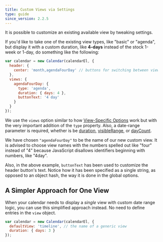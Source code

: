```yaml
---
title: Custom Views via Settings
type: guide
since_version: 2.2.5
---
```


It is possible to customize an existing available view by tweaking settings.

If you'd like to take one of the existing view types, like "basic" or "agenda", but display it with a custom duration, like **4-days** instead of the stock 1-week or 1-day, do something like the following:

```js
var calendar = new Calendar(calendarEl, {
  header: {
    center: 'month,agendaFourDay' // buttons for switching between views
  },
  views: {
    agendaFourDay: {
      type: 'agenda',
      duration: { days: 4 },
      buttonText: '4 day'
    }
  }
});
```

We use the `views` option similar to how [View-Specific Options](view-specific-options) work but with the very important addition of the `type` property. Also, a date-range parameter is required, whether is be [duration](duration), [visibleRange](visibleRange), or [dayCount](dayCount).

We have chosen `"agendaFourDay"` to be the name of our new custom view. It is advised to choose view names with the numbers spelled out like "four" instead of "4" because JavaScript disallows identifiers beginning with numbers, like "4day".

Also, in the above example, `buttonText` has been used to customize the header button's text. Notice how it has been specified as a single string, as opposed to an object hash, the way it is done in the global options.


## A Simpler Approach for One View

When your calendar needs to display a *single* view with custom date range logic, you can use this simplified approach instead. No need to define entries in the `view` object.

```js
var calendar = new Calendar(calendarEl, {
  defaultView: 'timeline', // the name of a generic view
  duration: { days: 3 }
});
```
